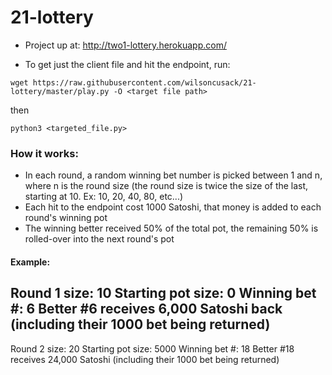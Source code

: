 # 21-lottery

* Project up at: http://two1-lottery.herokuapp.com/

* To get just the client file and hit the endpoint, run:
```
wget https://raw.githubusercontent.com/wilsoncusack/21-lottery/master/play.py -O <target file path>
```
then
```
python3 <targeted_file.py>
```

### How it works:
* In each round, a random winning bet number is picked between 1 and n, where n is the round size (the round size is twice the size of the last, starting at 10. Ex: 10, 20, 40, 80, etc...)
* Each hit to the endpoint cost 1000 Satoshi, that money is added to each round's winning pot
* The winning better received 50% of the total pot, the remaining 50% is rolled-over into the next round's pot

#### Example:
Round 1 size: 10
Starting pot size: 0
Winning bet #: 6
Better #6 receives 6,000 Satoshi back (including their 1000 bet being returned)
----
Round 2 size: 20
Starting pot size: 5000
Winning bet #: 18
Better #18 receives 24,000 Satoshi (including their 1000 bet being returned)
